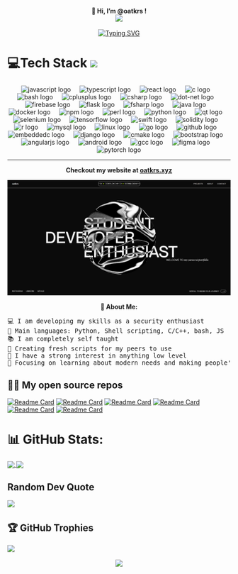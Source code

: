 <p align="center">
  <strong>
    👋 Hi, I’m @oatkrs ! <br>
      <a href="[https://skillicons.dev](https://github.com/Jurredr/github-widgetbox)">
    <img src="https://github-widgetbox.vercel.app/api/profile?username=oatkrs&data=followers,repositories,stars,commits" />
  </strong>
</p>

<p align="center">
	<a href="https://git.io/typing-svg"><img src="https://readme-typing-svg.herokuapp.com?font=Fira+Code&duration=3000&pause=500&center=true&vCenter=true&width=420&height=45&lines=Developer+and+enthusiast;Scripting+%7C+Deployment+%7C+Pentesting;Always+learning+new+technologies" alt="Typing SVG" /></a>

# 💻Tech Stack <img src = "https://media2.giphy.com/media/QssGEmpkyEOhBCb7e1/giphy.gif?cid=ecf05e47a0n3gi1bfqntqmob8g9aid1oyj2wr3ds3mg700bl&rid=giphy.gif" width = 32px>


###

<div align="center">
  <img src="https://cdn.jsdelivr.net/gh/devicons/devicon/icons/javascript/javascript-original.svg" height="40" alt="javascript logo"  />
  <img width="12" />
  <img src="https://cdn.jsdelivr.net/gh/devicons/devicon/icons/typescript/typescript-original.svg" height="40" alt="typescript logo"  />
  <img width="12" />
  <img src="https://cdn.jsdelivr.net/gh/devicons/devicon/icons/react/react-original.svg" height="40" alt="react logo"  />
  <img width="12" />
  <img src="https://cdn.jsdelivr.net/gh/devicons/devicon/icons/c/c-original.svg" height="40" alt="c logo"  />
  <img width="12" />
  <img src="https://cdn.jsdelivr.net/gh/devicons/devicon/icons/bash/bash-original.svg" height="40" alt="bash logo"  />
  <img width="12" />
  <img src="https://cdn.jsdelivr.net/gh/devicons/devicon/icons/cplusplus/cplusplus-original.svg" height="40" alt="cplusplus logo"  />
  <img width="12" />
  <img src="https://cdn.jsdelivr.net/gh/devicons/devicon/icons/csharp/csharp-original.svg" height="40" alt="csharp logo"  />
  <img width="12" />
  <img src="https://cdn.jsdelivr.net/gh/devicons/devicon/icons/dot-net/dot-net-original.svg" height="40" alt="dot-net logo"  />
  <img width="12" />
  <img src="https://cdn.jsdelivr.net/gh/devicons/devicon/icons/firebase/firebase-plain.svg" height="40" alt="firebase logo"  />
  <img width="12" />
  <img src="https://cdn.jsdelivr.net/gh/devicons/devicon/icons/flask/flask-original.svg" height="40" alt="flask logo"  />
  <img width="12" />
  <img src="https://cdn.jsdelivr.net/gh/devicons/devicon/icons/fsharp/fsharp-original.svg" height="40" alt="fsharp logo"  />
  <img width="12" />
  <img src="https://cdn.jsdelivr.net/gh/devicons/devicon/icons/java/java-original.svg" height="40" alt="java logo"  />
  <img width="12" />
  <img src="https://cdn.jsdelivr.net/gh/devicons/devicon/icons/docker/docker-original.svg" height="40" alt="docker logo"  />
  <img width="12" />
  <img src="https://cdn.jsdelivr.net/gh/devicons/devicon/icons/npm/npm-original-wordmark.svg" height="40" alt="npm logo"  />
  <img width="12" />
  <img src="https://cdn.jsdelivr.net/gh/devicons/devicon/icons/perl/perl-original.svg" height="40" alt="perl logo"  />
  <img width="12" />
  <img src="https://cdn.jsdelivr.net/gh/devicons/devicon/icons/python/python-original.svg" height="40" alt="python logo"  />
  <img width="12" />
  <img src="https://cdn.jsdelivr.net/gh/devicons/devicon/icons/qt/qt-original.svg" height="40" alt="qt logo"  />
  <img width="12" />
  <img src="https://cdn.jsdelivr.net/gh/devicons/devicon/icons/selenium/selenium-original.svg" height="40" alt="selenium logo"  />
  <img width="12" />
  <img src="https://cdn.jsdelivr.net/gh/devicons/devicon/icons/tensorflow/tensorflow-original.svg" height="40" alt="tensorflow logo"  />
  <img width="12" />
  <img src="https://cdn.jsdelivr.net/gh/devicons/devicon/icons/swift/swift-original.svg" height="40" alt="swift logo"  />
  <img width="12" />
  <img src="https://cdn.jsdelivr.net/gh/devicons/devicon/icons/solidity/solidity-original.svg" height="40" alt="solidity logo"  />
  <img width="12" />
  <img src="https://cdn.jsdelivr.net/gh/devicons/devicon/icons/r/r-original.svg" height="40" alt="r logo"  />
  <img width="12" />
  <img src="https://cdn.jsdelivr.net/gh/devicons/devicon/icons/mysql/mysql-original.svg" height="40" alt="mysql logo"  />
  <img width="12" />
  <img src="https://cdn.jsdelivr.net/gh/devicons/devicon/icons/linux/linux-original.svg" height="40" alt="linux logo"  />
  <img width="12" />
  <img src="https://cdn.jsdelivr.net/gh/devicons/devicon/icons/go/go-original.svg" height="40" alt="go logo"  />
  <img width="12" />
  <img src="https://cdn.jsdelivr.net/gh/devicons/devicon/icons/github/github-original.svg" height="40" alt="github logo"  />
  <img width="12" />
  <img src="https://cdn.jsdelivr.net/gh/devicons/devicon/icons/embeddedc/embeddedc-original.svg" height="40" alt="embeddedc logo"  />
  <img width="12" />
  <img src="https://cdn.jsdelivr.net/gh/devicons/devicon/icons/django/django-plain.svg" height="40" alt="django logo"  />
  <img width="12" />
  <img src="https://cdn.jsdelivr.net/gh/devicons/devicon/icons/cmake/cmake-original.svg" height="40" alt="cmake logo"  />
  <img width="12" />
  <img src="https://cdn.jsdelivr.net/gh/devicons/devicon/icons/bootstrap/bootstrap-original.svg" height="40" alt="bootstrap logo"  />
  <img width="12" />
  <img src="https://cdn.jsdelivr.net/gh/devicons/devicon/icons/angularjs/angularjs-original.svg" height="40" alt="angularjs logo"  />
  <img width="12" />
  <img src="https://cdn.jsdelivr.net/gh/devicons/devicon/icons/android/android-original.svg" height="40" alt="android logo"  />
  <img width="12" />
  <img src="https://cdn.jsdelivr.net/gh/devicons/devicon/icons/gcc/gcc-original.svg" height="40" alt="gcc logo"  />
  <img width="12" />
  <img src="https://cdn.jsdelivr.net/gh/devicons/devicon/icons/figma/figma-original.svg" height="40" alt="figma logo"  />
  <img width="12" />
  <img src="https://cdn.jsdelivr.net/gh/devicons/devicon/icons/pytorch/pytorch-original.svg" height="40" alt="pytorch logo"  />
</div>

 
 -----
 
<p align="center">
  <strong>
    Checkout my website at
    <a href="https://oatkrs.xyz/">oatkrs.xyz</a>
  </strong>
</p>

<p align="center">
  <a href="https://oatkrs.github.io">
    <img src="https://raw.githubusercontent.com/oatkrs/oatkrs/main/Screenshot%202024-07-17%20135546.png" width="700" />
  </a>
</p>


<p align="center">
  <strong>
💫 About Me:
  </strong>
</p>

<pre>
💻 I am developing my skills as a security enthusiast
🌟 Main languages: Python, Shell scripting, C/C++, bash, JS
📚 I am completely self taught
🔭 Creating fresh scripts for my peers to use
📝 I have a strong interest in anything low level
🌱 Focusing on learning about modern needs and making people's lives easier
</pre>


## 🧑‍💻 My open source repos



[![Readme Card](https://github-readme-stats-oatkrs-projects.vercel.app/api/pin/?username=oatkrs&repo=resumake&theme=buefy)](https://github.com/oatkrs/resumake.git)
[![Readme Card](https://github-readme-stats-oatkrs-projects.vercel.app/api/pin/?username=oatkrs&repo=meowlinter&theme=buefy)](https://github.com/oatkrs/meowlinter.git)
[![Readme Card](https://github-readme-stats-oatkrs-projects.vercel.app/api/pin/?username=oatkrs&repo=exif-map-visualizer&theme=buefy)](https://github.com/oatkrs/exif-map-visualizer.git)
[![Readme Card](https://github-readme-stats-oatkrs-projects.vercel.app/api/pin/?username=oatkrs&repo=bhurji&theme=buefy)](https://github.com/oatkrs/bhurji.git)
[![Readme Card](https://github-readme-stats-oatkrs-projects.vercel.app/api/pin/?username=oatkrs&repo=smb-cred-scan&theme=buefy)](https://github.com/oatkrs/smb-cred-scan.git)
[![Readme Card](https://github-readme-stats-oatkrs-projects.vercel.app/api/pin/?username=oatkrs&repo=clubwebsite&theme=buefy)](https://github.com/oatkrs/clubwebsite.git)

# 📊 GitHub Stats:

<a href="https://github.com/oatk/github-readme-stats">
  <img height=200 align="center" src="https://github-readme-stats-oatkrs-projects.vercel.app/api?username=oatkrs&theme=swift&hide_border=false&include_all_commits=true" />
</a>
<a href="https://github.com/oatkrs/github-readme-stats">
  <img height=200 align="center" src="https://github-readme-stats-oatkrs-projects.vercel.app/api/top-langs/?username=oatkrs&theme=swift&hide_border=false&include_all_commits=false&count_private=false&layout=compact&card_width=380" />
</a> 




## Random Dev Quote
![](https://quotes-github-readme.vercel.app/api?type=vertical&theme=radical)



## 🏆 GitHub Trophies
![](https://github-profile-trophy.vercel.app/?username=oatkrs&theme=swift&no-frame=false&no-bg=true&margin-w=4)



<p align="center">
  <a href="https://skillicons.dev">
    <img src="https://skillicons.dev/icons?i=bash,kali,docker,git,github,linux,md,nginx,powershell,py,raspberrypi,lua,powershell,react,vscode" />
  </a>
</p>
